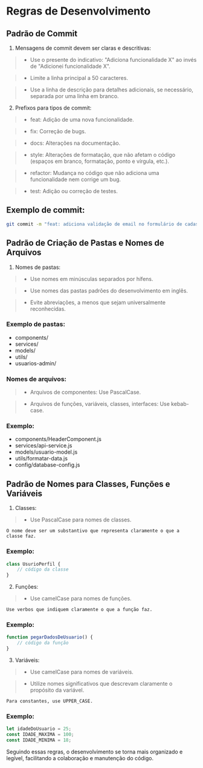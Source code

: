 # Regras de Desenvolvimento
## Padrão de Commit
1. Mensagens de commit devem ser claras e descritivas:

> - Use o presente do indicativo: "Adiciona funcionalidade X" ao invés de "Adicionei funcionalidade X".

> - Limite a linha principal a 50 caracteres.

> - Use a linha de descrição para detalhes adicionais, se necessário, separada por uma linha em branco.

2. Prefixos para tipos de commit:

> - feat: Adição de uma nova funcionalidade.

> - fix: Correção de bugs.

> - docs: Alterações na documentação.

> - style: Alterações de formatação, que não afetam o código (espaços em branco, formatação, ponto e vírgula, etc.).

> - refactor: Mudança no código que não adiciona uma funcionalidade nem corrige um bug.

> - test: Adição ou correção de testes.

## Exemplo de commit:
```bash
git commit -m "feat: adiciona validação de email no formulário de cadastro."
```

## Padrão de Criação de Pastas e Nomes de Arquivos

1. Nomes de pastas:

> - Use nomes em minúsculas separados por hífens.

> - Use nomes das pastas padrões do desenvolvimento em inglês.

> - Evite abreviações, a menos que sejam universalmente reconhecidas.

### Exemplo de pastas:
- components/
- services/
- models/
- utils/
- usuarios-admin/

### Nomes de arquivos:
> - Arquivos de componentes: Use PascalCase.

> - Arquivos de funções, variáveis, classes, interfaces: Use kebab-case.

### Exemplo:
- components/HeaderComponent.js
- services/api-service.js
- models/usuario-model.js
- utils/formatar-data.js
- config/database-config.js

## Padrão de Nomes para Classes, Funções e Variáveis
1. Classes:

> - Use PascalCase para nomes de classes.

```O nome deve ser um substantivo que representa claramente o que a classe faz.```

### Exemplo:

```javascript
class UsurioPerfil {
    // código da classe
}
```

2. Funções:

> - Use camelCase para nomes de funções.

```Use verbos que indiquem claramente o que a função faz.``` 

### Exemplo:

```javascript
function pegarDadosDeUsuario() {
    // código da função
}
```
3. Variáveis:

> - Use camelCase para nomes de variáveis.

> - Utilize nomes significativos que descrevam claramente o propósito da variável.

```Para constantes, use UPPER_CASE.```

### Exemplo:

```javascript
let idadeDoUsuario = 25;
const IDADE_MAXIMA = 100;
const IDADE_MINIMA = 18;
```
Seguindo essas regras, o desenvolvimento se torna mais organizado e legível, facilitando a colaboração e manutenção do código.